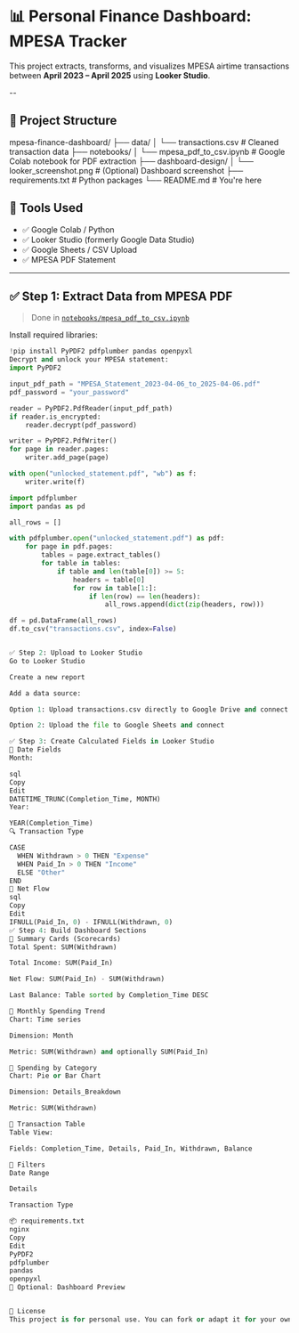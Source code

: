 # 📊 Personal Finance Dashboard: MPESA  Tracker

This project extracts, transforms, and visualizes MPESA airtime transactions between **April 2023 – April 2025** using **Looker Studio**.

--

## 📁 Project Structure

mpesa-finance-dashboard/
├── data/
│ └── transactions.csv # Cleaned transaction data
├── notebooks/
│ └── mpesa_pdf_to_csv.ipynb # Google Colab notebook for PDF extraction
├── dashboard-design/
│ └── looker_screenshot.png # (Optional) Dashboard screenshot
├── requirements.txt # Python packages
└── README.md # You're here

## 🧰 Tools Used

- ✅ Google Colab / Python
- ✅ Looker Studio (formerly Google Data Studio)
- ✅ Google Sheets / CSV Upload
- ✅ MPESA PDF Statement

---

## ✅ Step 1: Extract Data from MPESA PDF

> Done in [`notebooks/mpesa_pdf_to_csv.ipynb`](notebooks/mpesa_pdf_to_csv.ipynb)

Install required libraries:

```python
!pip install PyPDF2 pdfplumber pandas openpyxl
Decrypt and unlock your MPESA statement:
import PyPDF2

input_pdf_path = "MPESA_Statement_2023-04-06_to_2025-04-06.pdf"
pdf_password = "your_password"

reader = PyPDF2.PdfReader(input_pdf_path)
if reader.is_encrypted:
    reader.decrypt(pdf_password)

writer = PyPDF2.PdfWriter()
for page in reader.pages:
    writer.add_page(page)

with open("unlocked_statement.pdf", "wb") as f:
    writer.write(f)

import pdfplumber
import pandas as pd

all_rows = []

with pdfplumber.open("unlocked_statement.pdf") as pdf:
    for page in pdf.pages:
        tables = page.extract_tables()
        for table in tables:
            if table and len(table[0]) >= 5:
                headers = table[0]
                for row in table[1:]:
                    if len(row) == len(headers):
                        all_rows.append(dict(zip(headers, row)))

df = pd.DataFrame(all_rows)
df.to_csv("transactions.csv", index=False)


✅ Step 2: Upload to Looker Studio
Go to Looker Studio

Create a new report

Add a data source:

Option 1: Upload transactions.csv directly to Google Drive and connect

Option 2: Upload the file to Google Sheets and connect

✅ Step 3: Create Calculated Fields in Looker Studio
🧮 Date Fields
Month:

sql
Copy
Edit
DATETIME_TRUNC(Completion_Time, MONTH)
Year:

YEAR(Completion_Time)
🔍 Transaction Type

CASE 
  WHEN Withdrawn > 0 THEN "Expense"
  WHEN Paid_In > 0 THEN "Income"
  ELSE "Other"
END
💸 Net Flow
sql
Copy
Edit
IFNULL(Paid_In, 0) - IFNULL(Withdrawn, 0)
✅ Step 4: Build Dashboard Sections
🔹 Summary Cards (Scorecards)
Total Spent: SUM(Withdrawn)

Total Income: SUM(Paid_In)

Net Flow: SUM(Paid_In) - SUM(Withdrawn)

Last Balance: Table sorted by Completion_Time DESC

🔹 Monthly Spending Trend
Chart: Time series

Dimension: Month

Metric: SUM(Withdrawn) and optionally SUM(Paid_In)

🔹 Spending by Category
Chart: Pie or Bar Chart

Dimension: Details_Breakdown

Metric: SUM(Withdrawn)

🔹 Transaction Table
Table View:

Fields: Completion_Time, Details, Paid_In, Withdrawn, Balance

🔹 Filters
Date Range

Details

Transaction Type

📦 requirements.txt
nginx
Copy
Edit
PyPDF2
pdfplumber
pandas
openpyxl
📸 Optional: Dashboard Preview


📎 License
This project is for personal use. You can fork or adapt it for your own finance tracking. Contributions welcome!


